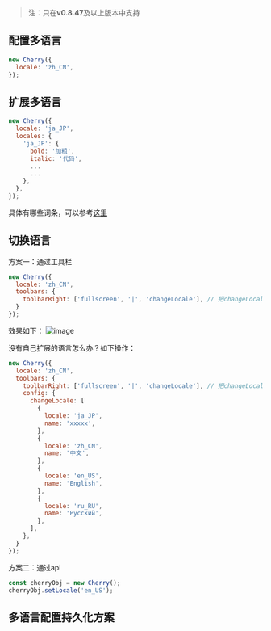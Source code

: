 > 注：只在**v0.8.47**及以上版本中支持

## 配置多语言
```javascript
new Cherry({
  locale: 'zh_CN',
});
```

## 扩展多语言
```javascript
new Cherry({
  locale: 'ja_JP',
  locales: {
    'ja_JP': {
      bold: '加粗',
      italic: '代码',
      ...
      ...
    },
  },
});
```
具体有哪些词条，可以参考[这里](https://github.com/Tencent/cherry-markdown/blob/main/src/locales/zh_CN.js)
## 切换语言
方案一：通过工具栏
```javascript
new Cherry({
  locale: 'zh_CN',
  toolbars: {
    toolbarRight: ['fullscreen', '|', 'changeLocale'], // 把changeLocale放到右侧工具栏中
  }
});
```
效果如下：
![image](https://github.com/user-attachments/assets/d3c3abfc-4fb6-4490-ac84-48f7d4be412c)

没有自己扩展的语言怎么办？如下操作：
```javascript
new Cherry({
  locale: 'zh_CN',
  toolbars: {
    toolbarRight: ['fullscreen', '|', 'changeLocale'], // 把changeLocale放到右侧工具栏中
    config: {
      changeLocale: [
        {
          locale: 'ja_JP',
          name: 'xxxxx',
        },
        {
          locale: 'zh_CN',
          name: '中文',
        },
        {
          locale: 'en_US',
          name: 'English',
        },
        {
          locale: 'ru_RU',
          name: 'Русский',
        },
      ],
    },
  }
});
```

方案二：通过api
```javascript
const cherryObj = new Cherry();
cherryObj.setLocale('en_US');
```

## 多语言配置持久化方案